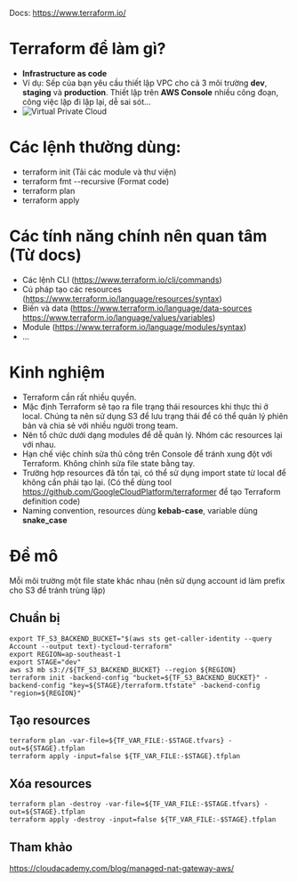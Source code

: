 Docs: https://www.terraform.io/

# Terraform để làm gì?

- **Infrastructure as code**
- Ví dụ: Sếp của bạn yêu cầu thiết lập VPC cho cả 3 môi trường **dev**, **staging** và **production**. Thiết lập trên **AWS Console** nhiều công đoạn, công việc lặp đi lặp lại, dễ sai sót...
- ![Virtual Private Cloud](https://cloudacademy.com/wp-content/uploads/2016/02/nat-gateway.png)

# Các lệnh thường dùng:

- terraform init (Tải các module và thư viện)
- terraform fmt --recursive (Format code)
- terraform plan
- terraform apply

# Các tính năng chính nên quan tâm (Từ docs)

- Các lệnh CLI (https://www.terraform.io/cli/commands)
- Cú pháp tạo các resources (https://www.terraform.io/language/resources/syntax)
- Biến và data (https://www.terraform.io/language/data-sources https://www.terraform.io/language/values/variables)
- Module (https://www.terraform.io/language/modules/syntax)
- ...

# Kinh nghiệm

- Terraform cần rất nhiều quyền.
- Mặc định Terraform sẽ tạo ra file trạng thái resources khi thực thi ở local. Chúng ta nên sử dụng S3 để lưu trạng thái để có thể quản lý phiên bản và chia sẻ với nhiều người trong team.
- Nên tổ chức dưới dạng modules để dễ quản lý. Nhóm các resources lại với nhau.
- Hạn chế việc chỉnh sửa thủ công trên Console để tránh xung đột với Terraform. Không chỉnh sửa file state bằng tay.
- Trường hợp resources đã tồn tại, có thể sử dụng import state từ local để không cần phải tạo lại. (Có thể dùng tool https://github.com/GoogleCloudPlatform/terraformer để tạo Terraform definition code)
- Naming convention, resources dùng **kebab-case**, variable dùng **snake_case**

# Đề mô

Mỗi môi trường một file state khác nhau (nên sử dụng account id làm prefix cho S3 để tránh trùng lặp)

## Chuẩn bị

```hcl
export TF_S3_BACKEND_BUCKET="$(aws sts get-caller-identity --query Account --output text)-tycloud-terraform"
export REGION=ap-southeast-1
export STAGE="dev"
aws s3 mb s3://${TF_S3_BACKEND_BUCKET} --region ${REGION}
terraform init -backend-config "bucket=${TF_S3_BACKEND_BUCKET}" -backend-config "key=${STAGE}/terraform.tfstate" -backend-config "region=${REGION}"
```

## Tạo resources

```hcl
terraform plan -var-file=${TF_VAR_FILE:-$STAGE.tfvars} -out=${STAGE}.tfplan
terraform apply -input=false ${TF_VAR_FILE:-$STAGE}.tfplan
```

## Xóa resources

```hcl
terraform plan -destroy -var-file=${TF_VAR_FILE:-$STAGE.tfvars} -out=${STAGE}.tfplan
terraform apply -destroy -input=false ${TF_VAR_FILE:-$STAGE}.tfplan
```

## Tham khảo

https://cloudacademy.com/blog/managed-nat-gateway-aws/